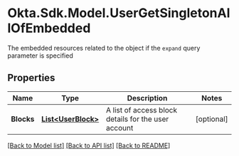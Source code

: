 # Okta.Sdk.Model.UserGetSingletonAllOfEmbedded
The embedded resources related to the object if the `expand` query parameter is specified

## Properties

Name | Type | Description | Notes
------------ | ------------- | ------------- | -------------
**Blocks** | [**List&lt;UserBlock&gt;**](UserBlock.md) | A list of access block details for the user account | [optional] 

[[Back to Model list]](../README.md#documentation-for-models) [[Back to API list]](../README.md#documentation-for-api-endpoints) [[Back to README]](../README.md)

